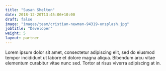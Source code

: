 ```yaml
---
title: "Susan Shelton"
date: 2018-12-20T13:45:06+10:00
draft: false
image: "images/team/cristian-newman-94319-unsplash.jpg"
jobtitle: "Developer"
weight: 5
layout: partner
---
```


Lorem ipsum dolor sit amet, consectetur adipiscing elit, sed do eiusmod tempor incididunt ut labore et dolore magna aliqua. Bibendum arcu vitae elementum curabitur vitae nunc sed. Tortor at risus viverra adipiscing at in.
